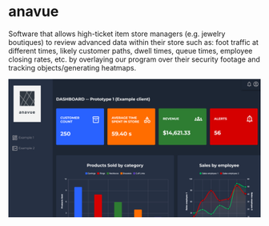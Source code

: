 # anavue
Software that allows high-ticket item store managers (e.g. jewelry boutiques) to review advanced data within their store such as: foot traffic at different times, likely customer paths, dwell times, queue times, employee closing rates, etc. by overlaying our program over their security footage and tracking objects/generating heatmaps.

![Example 1 on Dashboard Prototype](anavue1.png)
